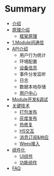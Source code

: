 # Summary

* [介绍](README.md)
* [原理介绍](yuan-li-jie-shao.md)
  * [框架原理](yuan-li-jie-shao/kuang-jia-yuan-li.md)
* [1.Module间通信](chapter1.md)
* [API介绍](apijie-shao.md)
  * 用户行为统计
  * 环境配置
  * [设备信息](apijie-shao/she-bei-xin-xi-huo-qu.md)
  * 事件分发监听
  * 日志
  * 数据本地存储
  * [用户中心](apijie-shao/yong-hu-zhong-xin.md)
* [Module开发&调试](bundlekai-53d126-diao-shi.md)
* [关键技术](guan-jian-mo-kuai.md)
  * [打包发布](guan-jian-mo-kuai/da-bao.md)
  * [灰度发布](guan-jian-mo-kuai/hui-du-fa-bu.md)
  * [热修复](guan-jian-mo-kuai/re-xiu-fu.md)
  * [H5交互](guan-jian-mo-kuai/h5jiao-hu.md)
  * [消息订阅&响应](guan-jian-mo-kuai/xiao-xi-ding-960526-xiang-ying.md)
  * [Weex接入](guan-jian-mo-kuai/weexjie-ru.md)
* [组件化](zu-jian-hua.md)
  * [UI组件](zu-jian-hua/uizu-jian.md)
  * [功能组件](zu-jian-hua/gong-neng-zu-jian.md)
* [FAQ](faq.md)

